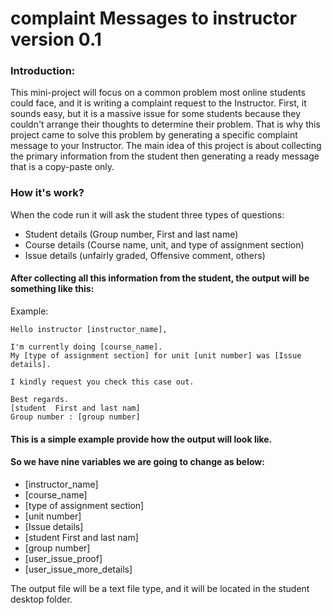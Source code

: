 # complaint Messages to instructor version 0.1
### Introduction:
This mini-project will focus on a common problem most online students could face, and it is writing a complaint request to the Instructor.
First, it sounds easy, but it is a massive issue for some students because they couldn't arrange their thoughts to determine their problem.
That is why this project came to solve this problem by generating a specific complaint message to your Instructor.
The main idea of this project is about collecting the primary information from the student then generating a ready message that is a copy-paste only.
### How it's work?
When the code run it will ask the student three types of questions:
* Student details (Group number, First and last name)
* Course details (Course name, unit, and type of assignment section)
* Issue details (unfairly graded, Offensive comment, others)

#### After collecting all this information from the student, the output will be something like this:

Example:
```
Hello instructor [instructor_name],

I'm currently doing [course_name].
My [type of assignment section] for unit [unit number] was [Issue details].

I kindly request you check this case out.

Best regards.
[student  First and last nam]
Group number : [group number]
```
#### This is a simple example provide how the output will look like.
#### So we have nine variables we are going to change as below:
* [instructor_name]
* [course_name]
* [type of assignment section]
* [unit number]
* [Issue details]
* [student  First and last nam]
* [group number]
* [user_issue_proof]
* [user_issue_more_details]

The output file will be a text file type, and it will be located in the student desktop folder.


